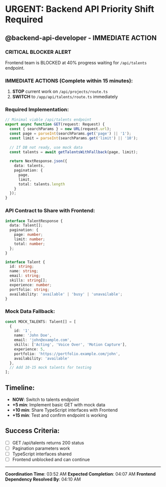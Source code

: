# URGENT: Backend API Priority Shift Required

## @backend-api-developer - IMMEDIATE ACTION

### CRITICAL BLOCKER ALERT
Frontend team is BLOCKED at 40% progress waiting for `/api/talents` endpoint.

### IMMEDIATE ACTIONS (Complete within 15 minutes):

1. **STOP** current work on `/api/projects/route.ts`
2. **SWITCH** to `/app/api/talents/route.ts` immediately

### Required Implementation:

```typescript
// Minimal viable /api/talents endpoint
export async function GET(request: Request) {
  const { searchParams } = new URL(request.url);
  const page = parseInt(searchParams.get('page') || '1');
  const limit = parseInt(searchParams.get('limit') || '10');
  
  // If DB not ready, use mock data
  const talents = await getTalentsWithFallback(page, limit);
  
  return NextResponse.json({
    data: talents,
    pagination: {
      page,
      limit,
      total: talents.length
    }
  });
}
```

### API Contract to Share with Frontend:

```typescript
interface TalentResponse {
  data: Talent[];
  pagination: {
    page: number;
    limit: number;
    total: number;
  };
}

interface Talent {
  id: string;
  name: string;
  email: string;
  skills: string[];
  experience: number;
  portfolio: string;
  availability: 'available' | 'busy' | 'unavailable';
}
```

### Mock Data Fallback:

```typescript
const MOCK_TALENTS: Talent[] = [
  {
    id: '1',
    name: 'John Doe',
    email: 'john@example.com',
    skills: ['Acting', 'Voice Over', 'Motion Capture'],
    experience: 5,
    portfolio: 'https://portfolio.example.com/john',
    availability: 'available'
  },
  // Add 10-15 mock talents for testing
];
```

## Timeline:
- **NOW**: Switch to talents endpoint
- **+5 min**: Implement basic GET with mock data
- **+10 min**: Share TypeScript interfaces with Frontend
- **+15 min**: Test and confirm endpoint is working

## Success Criteria:
- [ ] GET /api/talents returns 200 status
- [ ] Pagination parameters work
- [ ] TypeScript interfaces shared
- [ ] Frontend unblocked and can continue

---
**Coordination Time**: 03:52 AM
**Expected Completion**: 04:07 AM
**Frontend Dependency Resolved By**: 04:10 AM